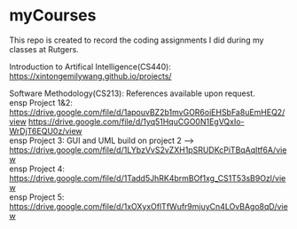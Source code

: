 # myCourses
This repo is created to record the coding assignments I did during my classes at Rutgers.

Introduction to Artifical Intelligence(CS440): https://xintongemilywang.github.io/projects/

Software Methodology(CS213): References available upon request.<br/>
ensp Project 1&2: https://drive.google.com/file/d/1apouvBZ2b1mvGOR6oiEHSbFa8uEmHEQ2/view https://drive.google.com/file/d/1yq51HquCGO0N1EgVQxIo-WrDjT6EQU0z/view <br/>
ensp Project 3: GUI and UML build on project 2 --> https://drive.google.com/file/d/1LYbzVvS2vZXH1pSRUDKcPiTBqAqItf6A/view <br/>
ensp Project 4: https://drive.google.com/file/d/1Tadd5JhRK4brmBOf1xg_CS1T53sB9Ozl/view <br/>
ensp Project 5: https://drive.google.com/file/d/1xOXyxOflTfWufr9mjuyCn4LOvBAgo8qD/view <br/>
